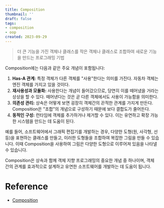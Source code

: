 ```yaml
---
title: Composition
thumbnail: ''
draft: false
tags:
- composition
- oop
created: 2023-09-29
---
```



 > 
 > 더 큰 기능을 가진 객체나 클래스를 작은 객체나 클래스로 조합하여 새로운 기능을 만드는 프로그래밍 기법

Composition에는 다음과 같은 주요 개념이 포함됩니다:

1. **Has-A 관계:** 특정 객체가 다른 객체를 "사용"한다는 의미를 가진다. 자동차 객체는 엔진 객체를 가지고 있을 것이다.
1. **재사용성과 모듈화:** 사용한다는 개념이 들어갔으므로, 당연히 이를 떼어냈을 거라는 상상을 할 수 있다. 떼어낸다는 것은 곧 다른 객체에서도 사용이 가능함을 의미한다. 
1. **의존성 관리:** 상속은 어떻게 보면 굉장히 객체간의 끈적한 관계를 가지게 만든다. Composition은 "조합"의 개념으로 구성하기 때문에 보다 결합도가 줄어든다.
1. **동적인 구성:** 런타임에 객체를 추가하거나 제거할 수 있다. 이는 유연하고 확장 가능한 시스템을 만드는 데 도움이 된다.

예를 들어, 소프트웨어에서 그래픽 편집기를 개발하는 경우, 다양한 도형(원, 사각형, 선 등)을 표현하는 클래스를 만들고, 이러한 도형들을 조합하여 복잡한 그림을 만들 수 있습니다. 이때 Composition을 사용하여 그림은 다양한 도형으로 이루어져 있음을 나타낼 수 있습니다.

Composition은 상속과 함께 객체 지향 프로그래밍의 중요한 개념 중 하나이며, 객체 간의 관계를 효과적으로 설계하고 유연한 소프트웨어를 개발하는 데 도움이 됩니다.

# Reference

* [Composition](https://en.wikipedia.org/wiki/Composition)
